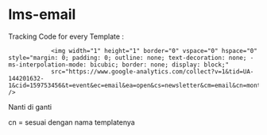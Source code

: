 # lms-email

Tracking Code for every Template :

				<img width="1" height="1" border="0" vspace="0" hspace="0" style="margin: 0; padding: 0; outline: none; text-decoration: none; -ms-interpolation-mode: bicubic; border: none; display: block;"
				src="https://www.google-analytics.com/collect?v=1&tid=UA-144201632-1&cid=159753456&t=event&ec=email&ea=open&cs=newsletter&cm=email&cn=monthly_newsletter" />
        
 
 Nanti di ganti 
 
 cn =  sesuai dengan nama templatenya
 
